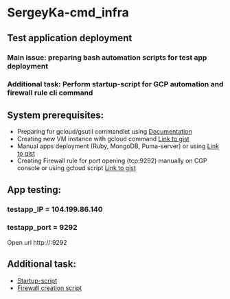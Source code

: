 # SergeyKa-cmd_infra
## Test application deployment
### Main issue: preparing bash automation scripts for test app deployment
### Additional task: Perform startup-script for GCP automation and firewall rule cli command

## System prerequisites:
  + Preparing for gcloud/gsutil commandlet using [Documentation](https://cloud.google.com/sdk/docs/)
  + Creating new VM instance with gcloud command [Link to gist](https://gist.githubusercontent.com/Nklya/5bc429c6ca9adce1f7898e7228788fe5/raw/01f9e4a1bf00b4c8a37ca6046e3e4d4721a3316a/gcloud)
  + Manual apps deployment (Ruby, MongoDB, Puma-server) or using [Link to gist](https://gist.githubusercontent.com/SergeyKa-cmd/67d8d331fa7ba90d647a1c7e154c8c83/raw/6d1a40f7ac2e9eadd1c9fa547e1d327453d7154c/puma_deploy.sh)
  + Creating Firewall rule for port opening (tcp:9292) manually on CGP console or using gcloud script [Link to gist](https://gist.githubusercontent.com/SergeyKa-cmd/c9782954abe6ba4e076bc32f87285537/raw/f7980a965be6998f310cfd3800a4bc62072dd0e6/gcp_firewall_tcp9292.sh)
  
  ## App testing:
  ### testapp_IP = 104.199.86.140
  ### testapp_port = 9292
  Open url http://<vm instance IP>:9292
  
  ## Additional task:
  + [Startup-script](https://gist.githubusercontent.com/SergeyKa-cmd/35797877c0aae680ea9ffa7e3dfed5d7/raw/06064fb97f0a2cd3032c65e637ae48cd067cc3bf/startup_script_url.sh)
  + [Firewall creation script](https://gist.githubusercontent.com/SergeyKa-cmd/c9782954abe6ba4e076bc32f87285537/raw/f7980a965be6998f310cfd3800a4bc62072dd0e6/gcp_firewall_tcp9292.sh)
  
